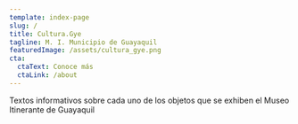 ```yaml
---
template: index-page
slug: /
title: Cultura.Gye
tagline: M. I. Municipio de Guayaquil
featuredImage: /assets/cultura_gye.png
cta:
  ctaText: Conoce más
  ctaLink: /about
---
```


Textos informativos sobre cada uno de los objetos que se exhiben el Museo Itinerante de Guayaquil
